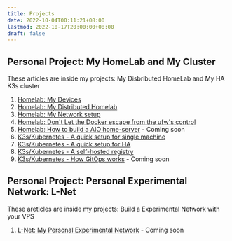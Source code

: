```yaml
---
title: Projects
date: 2022-10-04T00:11:21+08:00
lastmod: 2022-10-17T20:00:00+08:00
draft: false
---
```


## Personal Project: My HomeLab and My Cluster

These articles  are inside my projects: My Disbributed HomeLab and My HA K3s cluster 

1. [Homelab: My Devices](/post/my-homelab-1)
2. [Homelab: My Distributed Homelab](/post/my-homelab-2)
3. [Homelab: My Network setup](/post/my-homelab-3)
4. [Homelab: Don't Let the Docker escape from the ufw's control](/post/my-home-lab-4)
5. [Homelab: How to build a AIO home-server](/post/my-home-lab-5) - Coming soon
6. [K3s/Kubernetes - A quick setup for single machine](/post/k3s-setup-1)
7. [K3s/Kubernetes - A quick setup for HA](/post/k3s-setup-2)
8. [K3s/Kubernetes - A self-hosted registry](/post/k3s-setup-extra-1)
9. [K3s/Kubernetes - How GitOps works](/post/k3s-setup-3) - Coming soon

## Personal Project: Personal Experimental Network: L-Net

These areticles are inside my projects: Build a Experimental Network with your VPS

1. [L-Net: My Personal Experimental Network](/post/lnet-1) - Coming soon